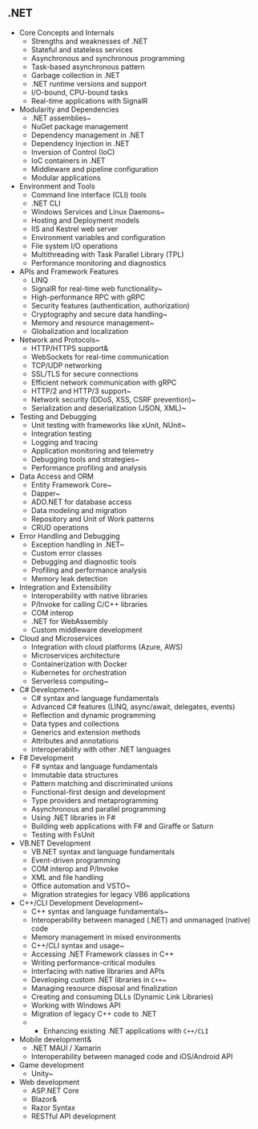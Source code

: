 ## .NET

- Core Concepts and Internals
  - Strengths and weaknesses of .NET
  - Stateful and stateless services
  - Asynchronous and synchronous programming
  - Task-based asynchronous pattern
  - Garbage collection in .NET
  - .NET runtime versions and support
  - I/O-bound, CPU-bound tasks
  - Real-time applications with SignalR
- Modularity and Dependencies
  - .NET assemblies~
  - NuGet package management
  - Dependency management in .NET
  - Dependency Injection in .NET
  - Inversion of Control (IoC)
  - IoC containers in .NET
  - Middleware and pipeline configuration
  - Modular applications
- Environment and Tools
  - Command line interface (CLI) tools
  - .NET CLI
  - Windows Services and Linux Daemons~
  - Hosting and Deployment models
  - IIS and Kestrel web server
  - Environment variables and configuration
  - File system I/O operations
  - Multithreading with Task Parallel Library (TPL)
  - Performance monitoring and diagnostics
- APIs and Framework Features
  - LINQ
  - SignalR for real-time web functionality~
  - High-performance RPC with gRPC
  - Security features (authentication, authorization)
  - Cryptography and secure data handling~
  - Memory and resource management~
  - Globalization and localization
- Network and Protocols~
  - HTTP/HTTPS support&
  - WebSockets for real-time communication
  - TCP/UDP networking
  - SSL/TLS for secure connections
  - Efficient network communication with gRPC
  - HTTP/2 and HTTP/3 support~
  - Network security (DDoS, XSS, CSRF prevention)~
  - Serialization and deserialization (JSON, XML)~
- Testing and Debugging
  - Unit testing with frameworks like xUnit, NUnit~
  - Integration testing
  - Logging and tracing
  - Application monitoring and telemetry
  - Debugging tools and strategies~
  - Performance profiling and analysis
- Data Access and ORM
  - Entity Framework Core~
  - Dapper~
  - ADO.NET for database access
  - Data modeling and migration
  - Repository and Unit of Work patterns
  - CRUD operations
- Error Handling and Debugging
  - Exception handling in .NET~
  - Custom error classes
  - Debugging and diagnostic tools
  - Profiling and performance analysis
  - Memory leak detection
- Integration and Extensibility
  - Interoperability with native libraries
  - P/Invoke for calling C/C++ libraries
  - COM interop
  - .NET for WebAssembly
  - Custom middleware development
- Cloud and Microservices
  - Integration with cloud platforms (Azure, AWS)
  - Microservices architecture
  - Containerization with Docker
  - Kubernetes for orchestration
  - Serverless computing~
- C# Development~
  - C# syntax and language fundamentals
  - Advanced C# features (LINQ, async/await, delegates, events)
  - Reflection and dynamic programming
  - Data types and collections
  - Generics and extension methods
  - Attributes and annotations
  - Interoperability with other .NET languages
- F# Development
  - F# syntax and language fundamentals
  - Immutable data structures
  - Pattern matching and discriminated unions
  - Functional-first design and development
  - Type providers and metaprogramming
  - Asynchronous and parallel programming
  - Using .NET libraries in F#
  - Building web applications with F# and Giraffe or Saturn
  - Testing with FsUnit
- VB.NET Development
  - VB.NET syntax and language fundamentals
  - Event-driven programming
  - COM interop and P/Invoke
  - XML and file handling
  - Office automation and VSTO~
  - Migration strategies for legacy VB6 applications
- C++/CLI Development Development~
  - C++ syntax and language fundamentals~
  - Interoperability between managed (.NET) and unmanaged (native) code
  - Memory management in mixed environments
  - C++/CLI syntax and usage~
  - Accessing .NET Framework classes in C++
  - Writing performance-critical modules
  - Interfacing with native libraries and APIs
  - Developing custom .NET libraries in `C++`~
  - Managing resource disposal and finalization
  - Creating and consuming DLLs (Dynamic Link Libraries)
  - Working with Windows API
  - Migration of legacy C++ code to .NET
  - - Enhancing existing .NET applications with `C++/CLI`
- Mobile development&
  - .NET MAUI / Xamarin
  - Interoperability between managed code and iOS/Android API
- Game development
  - Unity~
- Web development
  - ASP.NET Core
  - Blazor&
  - Razor Syntax
  - RESTful API development
